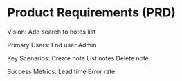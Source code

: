 # Product Requirements (PRD)

Vision:
Add search to notes list

Primary Users:
End user
Admin

Key Scenarios:
Create note
List notes
Delete note

Success Metrics:
Lead time
Error rate
